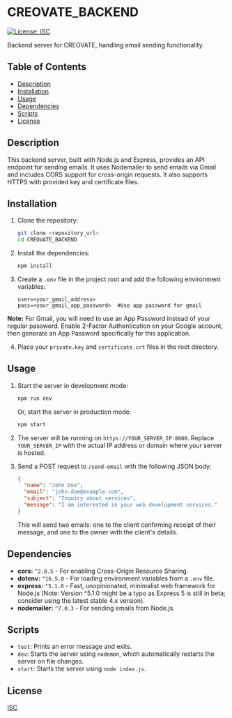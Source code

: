 
# CREOVATE_BACKEND

[![License: ISC](https://img.shields.io/badge/License-ISC-yellow.svg)](https://opensource.org/licenses/ISC)

Backend server for CREOVATE, handling email sending functionality.

## Table of Contents

- [Description](#description)
- [Installation](#installation)
- [Usage](#usage)
- [Dependencies](#dependencies)
- [Scripts](#scripts)
- [License](#license)

## Description

This backend server, built with Node.js and Express, provides an API endpoint for sending emails. It uses Nodemailer to send emails via Gmail and includes CORS support for cross-origin requests.  It also supports HTTPS with provided key and certificate files.

## Installation

1.  Clone the repository:

    ```bash
    git clone <repository_url>
    cd CREOVATE_BACKEND
    ```

2.  Install the dependencies:

    ```bash
    npm install
    ```

3.  Create a `.env` file in the project root and add the following environment variables:

    ```
    user=<your_gmail_address>
    pass=<your_gmail_app_password>  #Use app password for gmail
    ```
**Note:** For Gmail, you will need to use an App Password instead of your regular password.  Enable 2-Factor Authentication on your Google account, then generate an App Password specifically for this application.

4.  Place your `private.key` and `certificate.crt` files in the root directory.

## Usage

1.  Start the server in development mode:

    ```bash
    npm run dev
    ```

    Or, start the server in production mode:

    ```bash
    npm start
    ```

2.  The server will be running on `https://YOUR_SERVER_IP:8000`.  Replace `YOUR_SERVER_IP` with the actual IP address or domain where your server is hosted.

3.  Send a POST request to `/send-email` with the following JSON body:

    ```json
    {
      "name": "John Doe",
      "email": "john.doe@example.com",
      "subject": "Inquiry about services",
      "message": "I am interested in your web development services."
    }
    ```

    This will send two emails: one to the client confirming receipt of their message, and one to the owner with the client's details.

## Dependencies

*   **cors:** `^2.8.5` - For enabling Cross-Origin Resource Sharing.
*   **dotenv:** `^16.5.0` - For loading environment variables from a `.env` file.
*   **express:** `^5.1.0` -  Fast, unopinionated, minimalist web framework for Node.js (Note:  Version ^5.1.0 might be a typo as Express 5 is still in beta; consider using the latest stable 4.x version).
*   **nodemailer:** `^7.0.3` -  For sending emails from Node.js.

## Scripts

*   `test`:  Prints an error message and exits.
*   `dev`:  Starts the server using `nodemon`, which automatically restarts the server on file changes.
*   `start`: Starts the server using `node index.js`.

## License

[ISC](https://opensource.org/licenses/ISC)
```